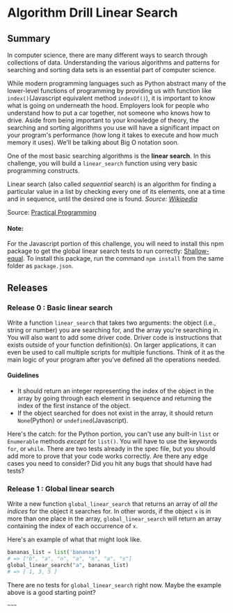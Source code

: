 # Algorithm Drill Linear Search

## Summary

In computer science, there are many different ways to search through collections of data. Understanding the various algorithms and patterns for searching and sorting data sets is an essential part of computer science.

While modern programming languages such as Python abstract many of the lower-level functions of programming by providing us with function like `index()`(Javascript equivalent method `indexOf()`), it is important to know what is going on underneath the hood. Employers look for people who understand how to put a car together, not someone who knows how to drive. Aside from being important to your knowledge of theory, the searching and sorting algorithms you use will have a significant impact on your program's performance (how long it takes to execute and how much memory it uses). We'll be talking about Big O notation soon.

One of the most basic searching algorithms is the **linear search**.  In this challenge, you will build a `linear_search` function using very basic programming constructs.

Linear search (also called *sequential* search) is an algorithm for finding a particular value in a list by checking every one of its elements, one at a time and in sequence, until the desired one is found. *Source: [Wikipedia](http://en.wikipedia.org/wiki/Linear_search)*

Source: [Practical Programming](http://pragprog.com/book/gwpy/practical-programming)

#### Note: 
For the Javascript portion of this challenge, you will need to install this npm package to get the global linear search tests to run correctly: [Shallow-equal](https://www.npmjs.com/package/shallow-equal). To install this package, run the command `npm install` from the same folder as `package.json`.


## Releases
### Release 0 : Basic linear search

Write a function `linear_search` that takes two arguments: the object (i.e., string or number) you are searching for, and the array you're searching in. You will also want to add some driver code. Driver code is instructions that exists outside of your function definition(s). On larger applications, it can even be used to call multiple scripts for multiple functions. Think of it as the main logic of your program after you've defined all the operations needed.  

#### Guidelines

 * It should return an integer representing the index of the object in the array by going through each element in sequence and returning the index of the first instance of the object.
 * If the object searched for does not exist in the array, it should return `None`(Python) or `undefined`(Javascript).

Here's the catch: for the Python portion, you can't use any built-in `list` or `Enumerable` methods *except* for `list()`.  You will have to use the keywords `for`, or `while`.
There are two tests already in the spec file, but you should add more to prove that your code works correctly. Are there any edge cases you need to consider? Did you hit any bugs that should have had tests?

### Release 1 : Global linear search

Write a new function `global_linear_search` that returns an array of *all the indices* for the object it searches for.  In other words, if the object `x` is in more than one place in the array, `global_linear_search` will return an array containing the index of each occurrence of `x`.

Here's an example of what that might look like.

```python
bananas_list = list('bananas')
# => ["b", "a", "n", "a", "n", "a", "s"]
global_linear_search("a", bananas_list)
# => [ 1, 3, 5 ]
```

There are no tests for `global_linear_search` right now. Maybe the example above is a good starting point?


```~~~```